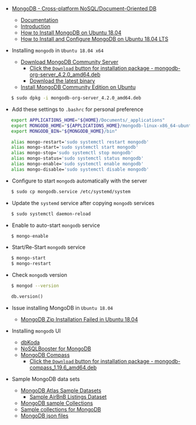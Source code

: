 - [MongoDB - Cross-platform NoSQL/Document-Oriented DB](https://docs.mongodb.com/manual/)
  - [Documentation](https://docs.mongodb.com/)
  - [Introduction](https://docs.mongodb.com/manual/introduction/)
  - [How to Install MongoDB on Ubuntu 18.04](https://www.digitalocean.com/community/tutorials/how-to-install-mongodb-on-ubuntu-18-04)
  - [How to Install and Configure MongoDB on Ubuntu 18.04 LTS](https://www.howtoforge.com/tutorial/install-mongodb-on-ubuntu/)

- Installing `mongodb` in `Ubuntu 18.04 x64`
  - [Download MongoDB Community Server](https://www.mongodb.com/download-center/community)
    - [Click the `Download` button for installation package - mongodb-org-server_4.2.0_amd64.deb](https://www.mongodb.com/download-center/community)
    - [Download the latest binary](https://www.mongodb.org/dl/linux/x86_64-ubuntu1804)
  - [Install MongoDB Community Edition on Ubuntu](https://docs.mongodb.com/manual/tutorial/install-mongodb-on-ubuntu/)

```bash
   $ sudo dpkg -i mongodb-org-server_4.2.0_amd64.deb
```

- Add these settings to `.bashrc` for personal preference

```bash
   export APPLICATIONS_HOME="${HOME}/Documents/_applications"
   export MONGODB_HOME="${APPLICATIONS_HOME}/mongodb-linux-x86_64-ubuntu1804-4.2.0"
   export MONGODB_BIN="${MONGODB_HOME}/bin"

   alias mongo-restart='sudo systemctl restart mongodb'
   alias mongo-start='sudo systemctl start mongodb'
   alias mongo-stop='sudo systemctl stop mongodb'
   alias mongo-status='sudo systemctl status mongodb'
   alias mongo-enable='sudo systemctl enable mongodb'
   alias mongo-disable='sudo systemctl disable mongodb'
```

- Configure to start `mongodb` automatically with the server

```bash
   $ sudo cp mongodb.service /etc/systemd/system
```

- Update the `systemd` service after copying `mongodb` services 

```bash
   $ sudo systemctl daemon-reload
```

- Enable to auto-start `mongodb` service

```bash
   $ mongo-enable
```

- Start/Re-Start `mongodb` service

```bash
   $ mongo-start
   $ mongo-restart
```

- Check `mongodb` version

```bash
   $ mongod --version
```

```sql
   db.version()
```

- Issue installing MongoDB in `Ubuntu 18.04`
  - [MongoDB Zip Installation Failed in Ubuntu 18.04](https://stackoverflow.com/questions/51006934/mongodb-zip-installation-failed-in-ubuntu-18-04)

- Installing `mongodb` UI
  - [dbKoda](https://www.dbkoda.com/)
  - [NoSQLBooster for MongoDB](https://nosqlbooster.com/downloads)
  - [MongoDB Compass](https://www.mongodb.com/download-center/compass)
    - [Click the `Download` button for installation package - mongodb-compass_1.19.6_amd64.deb](https://www.mongodb.com/download-center/compass)

- Sample MongoDB data sets
  - [MongoDB Atlas Sample Datasets](https://docs.atlas.mongodb.com/sample-data/available-sample-datasets/)
    - [Sample AirBnB Listings Dataset](https://docs.atlas.mongodb.com/sample-data/sample-airbnb/#sample-airbnb)
  - [MongoDB sample Collections](https://medium.com/dbkoda/mongodb-sample-collections-52d6a7745908)
  - [Sample collections for MongoDB](https://github.com/SouthbankSoftware/dbkoda-data)
  - [MongoDB json files](https://github.com/ozlerhakan/mongodb-json-files)
